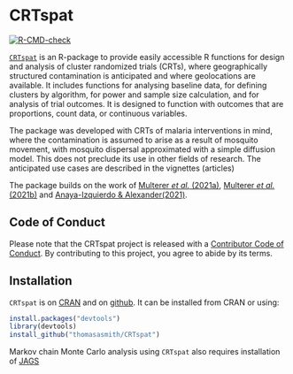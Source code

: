 
<!-- README.md is generated from README.Rmd. Please edit that file -->

# CRTspat

<!-- badges: start -->

[![R-CMD-check](https://github.com/ThomasASmith/CRTspat/actions/workflows/R-CMD-check.yaml/badge.svg)](https://github.com/ThomasASmith/CRTspat/actions/workflows/R-CMD-check.yaml)
<!-- badges: end -->

[`CRTspat`](https://thomasasmith.github.io/index.html) is an R-package
to provide easily accessible R functions for design and analysis of
cluster randomized trials (CRTs), where geographically structured
contamination is anticipated and where geolocations are available. It
includes functions for analysing baseline data, for defining clusters by
algorithm, for power and sample size calculation, and for analysis of
trial outcomes. It is designed to function with outcomes that are
proportions, count data, or continuous variables.

The package was developed with CRTs of malaria interventions in mind,
where the contamination is assumed to arise as a result of mosquito
movement, with mosquito dispersal approximated with a simple diffusion
model. This does not preclude its use in other fields of research. The
anticipated use cases are described in the vignettes (articles)

The package builds on the work of [Multerer *et al.*
(2021a)](https://trialsjournal.biomedcentral.com/articles/10.1186/s13063-021-05543-8),
[Multerer *et al.*
(2021b)](https://malariajournal.biomedcentral.com/articles/10.1186/s12936-021-03924-7)
and [Anaya-Izquierdo &
Alexander(2021)](https://onlinelibrary.wiley.com/doi/full/10.1111/biom.13316).

## Code of Conduct

Please note that the CRTspat project is released with a [Contributor
Code of
Conduct](https://contributor-covenant.org/version/2/1/CODE_OF_CONDUCT.html).
By contributing to this project, you agree to abide by its terms.

## Installation

`CRTspat` is on [CRAN](https://CRAN.R-project.org/package=CRTspat) and
on [github](https://github.com/ThomasASmith/CRTspat/). It can be
installed from CRAN or using:

``` r
install.packages("devtools")
library(devtools)
install_github("thomasasmith/CRTspat")
```

Markov chain Monte Carlo analysis using `CRTspat` also requires
installation of [JAGS](https://mcmc-jags.sourceforge.io/)
